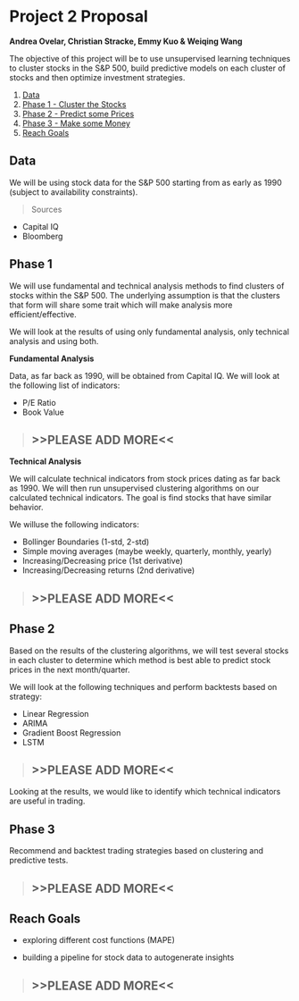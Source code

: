 # Project 2 Proposal
**Andrea Ovelar, Christian Stracke, Emmy Kuo & Weiqing Wang**

The objective of this project will be to use unsupervised learning techniques to cluster stocks in the S&P 500, build predictive models on each cluster of stocks and then optimize investment strategies. 


1. [Data](#Data)
1. [Phase 1 - Cluster the Stocks](#Phase-1)
1. [Phase 2 - Predict some Prices](#Phase-2)
1. [Phase 3 - Make some Money](#Phase-3)
1. [Reach Goals](#Reach-Goals)


## **Data**

We will be using stock data for the S&P 500 starting from as early as 1990 (subject to availability constraints).

>Sources

* Capital IQ 
* Bloomberg


## **Phase 1**

We will use fundamental and technical analysis methods to find clusters of stocks within the S&P 500. The underlying assumption is that the clusters that form will share some trait which will make analysis more efficient/effective. 

We will look at the results of using only fundamental analysis, only technical analysis and using both.

**Fundamental Analysis**

 Data, as far back as 1990, will be obtained from Capital IQ. We will look at the following list of indicators:

 - P/E Ratio
 - Book Value

 >## **>>PLEASE ADD MORE<<**

**Technical Analysis**

We will calculate technical indicators from stock prices dating as far back as 1990. We will then run unsupervised clustering algorithms on our calculated technical indicators. The goal is find stocks that have similar 
behavior.

We willuse the following indicators:

- Bollinger Boundaries (1-std, 2-std)
- Simple moving averages (maybe weekly, quarterly, monthly, yearly)
- Increasing/Decreasing price (1st derivative)
- Increasing/Decreasing returns (2nd derivative)

 >## **>>PLEASE ADD MORE<<**

## **Phase 2**

Based on the results of the clustering algorithms, we will test several stocks in each cluster to determine which method is best able to predict stock prices in the next month/quarter. 

We will look at the following techniques and perform backtests based on strategy:

- Linear Regression
- ARIMA 
- Gradient Boost Regression
- LSTM

 >## **>>PLEASE ADD MORE<<**

Looking at the results, we would like to identify which technical indicators are useful in trading.

## **Phase 3**

Recommend and backtest trading strategies based on clustering and predictive tests. 

 >## **>>PLEASE ADD MORE<<**

## Reach Goals

- exploring different cost functions (MAPE)

- building a pipeline for stock data to autogenerate insights

 >## **>>PLEASE ADD MORE<<**